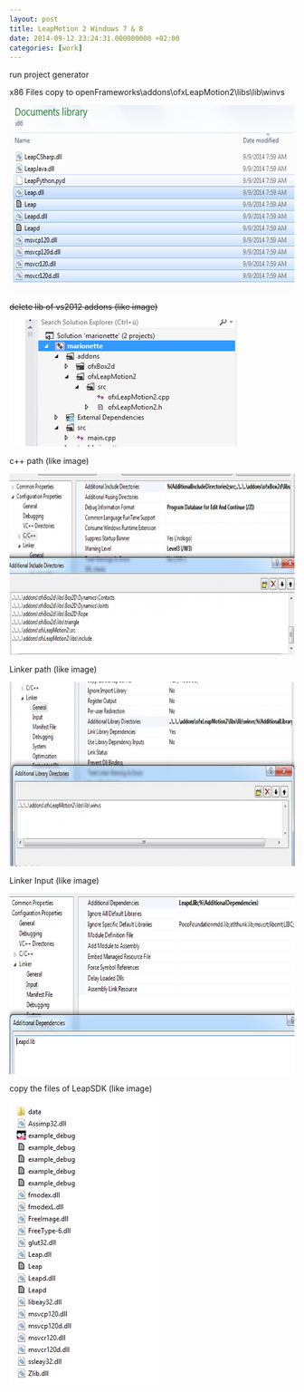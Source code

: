 ```yaml
---
layout: post
title: LeapMotion 2 Windows 7 & 8
date: 2014-09-12 23:24:31.000000000 +02:00
categories: [work]
---
```


<p>run project generator</p>
<p>x86 Files copy to openFrameworks\addons\ofxLeapMotion2\libs\lib\winvs</p>


<p><img src="/assets/x86.png" alt="x86" width="605" height="331" class="alignnone size-full wp-image-4598" /></p>
<del datetime="2014-10-01T08:35:39+00:00">delete lib of vs2012 addons (like image)</del>

<p><img src="/assets/addons.png" alt="addons" width="402" height="224" class="alignnone size-full wp-image-4600" /></p>
c++ path (like image)

<p><img src="/assets/c--790x320.png" alt="c++" width="790" height="320" class="alignnone size-large wp-image-4602" /></p>
Linker path (like image)

<p><img src="/assets/linker-790x325.png" alt="linker" width="790" height="325" class="alignnone size-large wp-image-4604" /></p>
Linker Input (like image)

<p><img src="/assets/linkerInput.png" alt="linkerInput" width="738" height="319" class="alignnone size-full wp-image-4606" /></p>
copy the files of LeapSDK (like image)

<p><img src="/assets/Unbenannt.png" alt="Unbenannt" width="262" height="501" class="alignnone size-full wp-image-4632" /></p>
